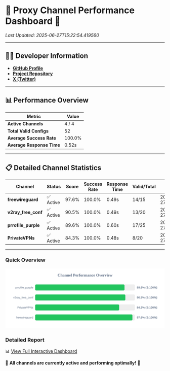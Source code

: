# 🌟 Proxy Channel Performance Dashboard 🌟

_Last Updated: 2025-06-27T15:22:54.419560_

---

## 👩‍💻 Developer Information

- **[GitHub Profile](https://github.com/4n0nymou3)**  
- **[Project Repository](https://github.com/4n0nymou3/multi-proxy-config-fetcher)**  
- **[X (Twitter)](https://x.com/4n0nymou3)**  

---

## 📊 Performance Overview

| Metric                | Value       |
|-----------------------|-------------|
| **Active Channels**   | 4 / 4       |
| **Total Valid Configs** | 52          |
| **Average Success Rate** | 100.0%      |
| **Average Response Time** | 0.52s       |

---

## 📋 Detailed Channel Statistics

| Channel          | Status     | Score  | Success Rate | Response Time | Valid/Total | Last Success               |
|------------------|------------|--------|--------------|---------------|-------------|----------------------------|
| **freewireguard**  | ✅ Active  | 97.6%  | 100.0% | 0.49s         | 14/15       | 2025-06-27T15:22:54.417888 |
| **v2ray_free_conf**  | ✅ Active  | 90.5%  | 100.0% | 0.49s         | 13/20       | 2025-06-27T15:22:53.381761 |
| **prrofile_purple**  | ✅ Active  | 89.6%  | 100.0% | 0.60s         | 17/25       | 2025-06-27T15:22:52.809781 |
| **PrivateVPNs**  | ✅ Active  | 84.3%  | 100.0% | 0.48s         | 8/20       | 2025-06-27T15:22:53.897820 |

---

### Quick Overview
<div align="center">
  <a href="https://raw.githubusercontent.com/nullluser/NullRepo/refs/heads/main/assets/channel_stats_chart.svg">
    <img src="https://raw.githubusercontent.com/nullluser/NullRepo/refs/heads/main/assets/channel_stats_chart.svg" alt="Source Performance Statistics" width="800">
  </a>
</div>

### Detailed Report
📊 [View Full Interactive Dashboard](https://htmlpreview.github.io/?https://github.com/nullluser/NullRepo/blob/main/assets/performance_report.html)

🎉 **All channels are currently active and performing optimally!** 🎉
